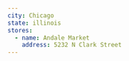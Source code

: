 ```yaml
---
city: Chicago
state: illinois
stores:
  - name: Andale Market
    address: 5232 N Clark Street
---
```

